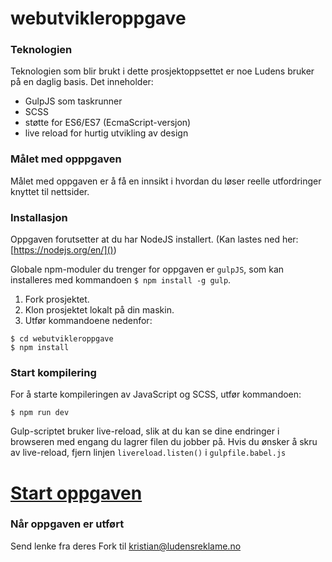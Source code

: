 # webutvikleroppgave

### Teknologien
Teknologien som blir brukt i dette prosjektoppsettet er noe Ludens bruker på en daglig basis. Det inneholder:
- GulpJS som taskrunner
- SCSS
- støtte for ES6/ES7 (EcmaScript-versjon)
- live reload for hurtig utvikling av design

### Målet med opppgaven
Målet med oppgaven er å få en innsikt i hvordan du løser reelle utfordringer knyttet til nettsider.

### Installasjon
Oppgaven forutsetter at du har NodeJS installert. (Kan lastes ned her: [https://nodejs.org/en/]())

Globale npm-moduler du trenger for oppgaven er `gulpJS`, som kan installeres med kommandoen `$ npm install -g gulp`.

1. Fork prosjektet.
2. Klon prosjektet lokalt på din maskin.
3. Utfør kommandoene nedenfor:

```
$ cd webutvikleroppgave
$ npm install
```

### Start kompilering
For å starte kompileringen av JavaScript og SCSS, utfør kommandoen:
```
$ npm run dev
```
Gulp-scriptet bruker live-reload, slik at du kan se dine endringer i browseren med engang du lagrer filen du jobber på. Hvis du ønsker å skru av live-reload, fjern linjen `livereload.listen()` i `gulpfile.babel.js`

# [Start oppgaven](oppgave.md)

### Når oppgaven er utført
Send lenke fra deres Fork til kristian@ludensreklame.no
